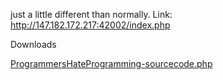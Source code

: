 just a little different than normally. Link: http://147.182.172.217:42002/index.php

Downloads

[ProgrammersHateProgramming-sourcecode.php](https://ctf.pbjar.net/ProgrammersHateProgramming-sourcecode.php)
